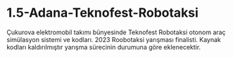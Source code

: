 # 1.5-Adana-Teknofest-Robotaksi

Çukurova elektromobil takımı bünyesinde Teknofest Robotaksi otonom araç simülasyon sistemi ve kodları. 
2023 Roobotaksi yarışması finalisti.
Kaynak kodları kaldırılmıştır yarışma sürecinin durumuna göre eklenecektir.
